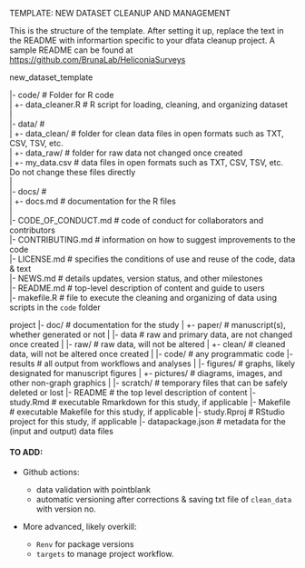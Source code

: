 TEMPLATE: NEW DATASET CLEANUP AND MANAGEMENT

This is the structure of the template. After setting it up, replace the text in the README with informartion specific to your dfata cleanup project.
A sample README can be found at https://github.com/BrunaLab/HeliconiaSurveys  


new_dataset_template  

|- code/                # Folder for R code    
|  +- data_cleaner.R    # R script for loading, cleaning, and organizing dataset  
|   
|- data/                #   
|  +- data_clean/       # folder for clean data files in open formats such as TXT, CSV, TSV, etc.     
|  +- data_raw/         # folder for raw data not changed once created    
|      +- my_data.csv   # data files in open formats such as TXT, CSV, TSV, etc. Do not change these files directly    
|   
|- docs/                #  
|  +- docs.md           # documentation for the R files   
|  
|- CODE_OF_CONDUCT.md    # code of conduct for collaborators and contributors  
|- CONTRIBUTING.md       # information on how to suggest improvements to the code  
|- LICENSE.md            # specifies the conditions of use and reuse of the code, data & text  
|- NEWS.md               # details updates, version status, and other milestones  
|- README.md             # top-level description of content and guide to users  
|- makefile.R            # file to execute the cleaning and organizing of data using scripts in the `code` folder  







project
|- doc/            # documentation for the study
|  +- paper/       # manuscript(s), whether generated or not
|
|- data            # raw and primary data, are not changed once created 
|  |- raw/         # raw data, will not be altered
|  +- clean/       # cleaned data, will not be altered once created
|
|- code/           # any programmatic code
|- results         # all output from workflows and analyses
|  |- figures/     # graphs, likely designated for manuscript figures
|  +- pictures/    # diagrams, images, and other non-graph graphics
|
|- scratch/        # temporary files that can be safely deleted or lost
|- README          # the top level description of content
|- study.Rmd       # executable Rmarkdown for this study, if applicable
|- Makefile        # executable Makefile for this study, if applicable
|- study.Rproj     # RStudio project for this study, if applicable
|- datapackage.json # metadata for the (input and output) data files 



#### TO ADD:

- Github actions: 
  - data validation with pointblank
  - automatic versioning after corrections & saving txt file of `clean_data ` with version no. 

- More advanced, likely overkill:
    - `Renv` for package versions
    - `targets` to manage project workflow.
